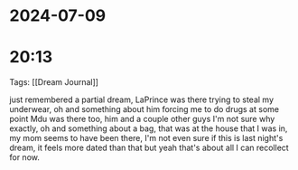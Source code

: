
# 2024-07-09
# 20:13 

Tags: [[Dream Journal]]

just remembered a partial dream, LaPrince was there trying to steal my underwear, oh and something about him forcing me to do drugs at some point Mdu was there too, him and a couple other guys I'm not sure why exactly, oh and something about a bag, that was at the house that I was in, my mom seems to have been there, I'm not even sure if this is last night's dream, it feels more dated than that but yeah that's about all I can recollect for now.